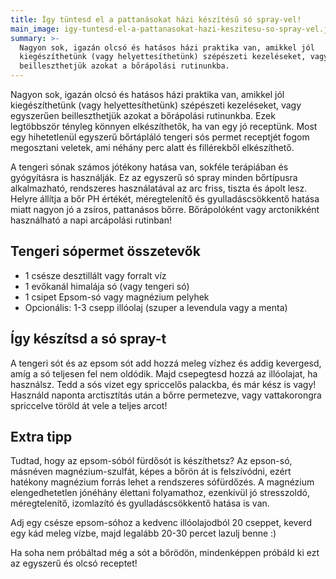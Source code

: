 ```yaml
---
title: Így tüntesd el a pattanásokat házi készítésű só spray-vel!
main_image: igy-tuntesd-el-a-pattanasokat-hazi-keszitesu-so-spray-vel.jpg
summary: >-
  Nagyon sok, igazán olcsó és hatásos házi praktika van, amikkel jól
  kiegészíthetünk (vagy helyettesíthetünk) szépészeti kezeléseket, vagy egyszerűen
  beilleszthetjük azokat a bőrápolási rutinunkba. 
---
```


Nagyon sok, igazán olcsó és hatásos házi praktika van, amikkel jól
kiegészíthetünk (vagy helyettesíthetünk) szépészeti kezeléseket, vagy egyszerűen
beilleszthetjük azokat a bőrápolási rutinunkba. Ezek legtöbbször tényleg könnyen
elkészíthetők, ha van egy jó receptünk. Most egy hihetetlenül egyszerű
bőrtápláló tengeri sós permet receptjét fogom megosztani veletek, ami néhány
perc alatt és fillérekből elkészíthető.

A tengeri sónak számos jótékony hatása van, sokféle terápiában és gyógyításra is
használják. Ez az egyszerű só spray minden bőrtípusra alkalmazható, rendszeres
használatával az arc friss, tiszta és ápolt lesz. Helyre állítja a bőr PH
értékét, méregtelenítő és gyulladáscsökkentő hatása miatt nagyon jó a zsíros,
pattanásos bőrre. Bőrápolóként vagy arctonikként használható a napi arcápolási
rutinban!

## Tengeri sópermet összetevők

*   1 csésze desztillált vagy forralt víz
*   1 evőkanál himalája só (vagy tengeri só)
*   1 csipet Epsom-só vagy magnézium pelyhek
*   Opcionális: 1-3 csepp illóolaj (szuper a levendula vagy a menta)

## Így készítsd a só spray-t

A tengeri sót és az epsom sót add hozzá meleg vízhez és addig kevergesd, amíg a
só teljesen fel nem oldódik. Majd csepegtesd hozzá az illóolajat, ha használsz.
Tedd a sós vizet egy spriccelős palackba, és már kész is vagy! Használd naponta
arctisztítás után a bőrre permetezve, vagy vattakorongra spriccelve töröld át
vele a teljes arcot!

## Extra tipp

Tudtad, hogy az epsom-sóból fürdősót is készíthetsz? Az epson-só, másnéven
magnézium-szulfát, képes a bőrön át is felszívódni, ezért hatékony magnézium
forrás lehet a rendszeres sófürdőzés. A magnézium elengedhetetlen jónéhány
élettani folyamathoz, ezenkívül jó stresszoldó, méregtelenítő, izomlazító és
gyulladáscsökkentő hatása is van.

Adj egy csésze epsom-sóhoz a kedvenc illóolajodból 20 cseppet, keverd egy kád
meleg vízbe, majd legalább 20-30 percet lazulj benne :)

Ha soha nem próbáltad még a sót a bőrödön, mindenképpen próbáld ki ezt az
egyszerű és olcsó receptet!


